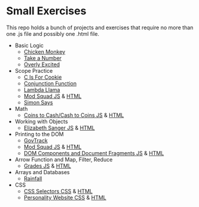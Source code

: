 # Small Exercises


This repo holds a bunch of projects and exercises that require no more than one .js file and possibly one .html file. 

* Basic Logic
    * [Chicken Monkey](./BasicLogic/ChickenMonkey.js)
    * [Take a Number](./BasicLogic/takeANumber.js)
    * [Overly Excited](./BasicLogic/overly-excited.js)
* Scope Practice
    * [C Is For Cookie](./Scope/CIsForCookie.js)
    * [Conjunction Function](./Scope/ConjunctionFunction.js)
    * [Lambda Llama](./Scope/LambdaLlama.js)
    * [Mod Squad JS](./Scope/ModSquad.js) & [HTML](./Scope/ModSquadIndex.html)
    * [Simon Says](./Scope/SimonSays.js)
* Math
    * [Coins to Cash/Cash to Coins JS](./Math/coinsToCash.js) & [HTML](./Math/coinsToCashIndex.html)
* Working with Objects
    * [Elizabeth Sanger JS](./WorkingWithObjects/ElizabethSangerObjects.js) & [HTML](./WorkingWithObjects/ElizabethSangerIndex.html)
* Printing to the DOM
    * [GovTrack](./PrintingToDOM/govtrack.html)
    * [Mod Squad JS](./Scope/ModSquad.js) & [HTML](./Scope/ModSquadIndex.html)
    * [DOM Components and Document Fragments JS](./PrintingToDOM/DOMComponents.js) & [HTML](./PrintingToDOM/DOMComponents.html)
* Arrow Function and Map, Filter, Reduce
    * [Grades JS](./ArrowSyntax/grades.js) & [HTML](./ArrowSyntax/gradesindex.html)
* Arrays and Databases
    * [Rainfall](./Databases/rainfall.js)
* CSS
    * [CSS Selectors CSS](./CSS/CSSSelectors.css) & [HTML](./CSS/CSSSelectorsIndex.html)
    * [Personality Website CSS](./CSS/PersonalityCSS.css) & [HTML](./CSS/PersonalityIndex.html)

